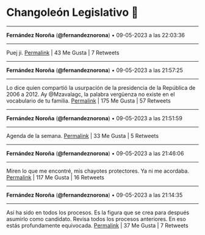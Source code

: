 # Changoleón Legislativo 🙈
*****
**Fernández Noroña** (**@fernandeznorona**) • 09-05-2023 a las 22:03:36
*****
Puej ji.
[Permalink](https://twitter.com/fernandeznorona/status/1656178151125315584) | 43 Me Gusta | 7 Retweets
*****
**Fernández Noroña** (**@fernandeznorona**) • 09-05-2023 a las 21:57:25
*****
Lo dice quien compartió la usurpación de la presidencia de la República de 2006 a 2012. Ay @Mzavalagc,  la palabra vergüenza no existe en el vocabulario de tu familia.
[Permalink](https://twitter.com/fernandeznorona/status/1656176597638971392) | 175 Me Gusta | 57 Retweets
*****
**Fernández Noroña** (**@fernandeznorona**) • 09-05-2023 a las 21:51:59
*****
Agenda de la semana.
[Permalink](https://twitter.com/fernandeznorona/status/1656175229381799936) | 33 Me Gusta | 5 Retweets
*****
**Fernández Noroña** (**@fernandeznorona**) • 09-05-2023 a las 21:46:06
*****
Miren lo que me encontré, mis chayotes protectores. Ya ni me acordaba.
[Permalink](https://twitter.com/fernandeznorona/status/1656173747286712320) | 117 Me Gusta | 16 Retweets
*****
**Fernández Noroña** (**@fernandeznorona**) • 09-05-2023 a las 21:14:35
*****
Así ha sido en todos los procesos. Es la figura que se crea para después asumirlo como candidato. Revisa todos los procesos anteriores. En eso estás profundamente equivocada.
[Permalink](https://twitter.com/fernandeznorona/status/1656165817493364737) | 37 Me Gusta | 7 Retweets